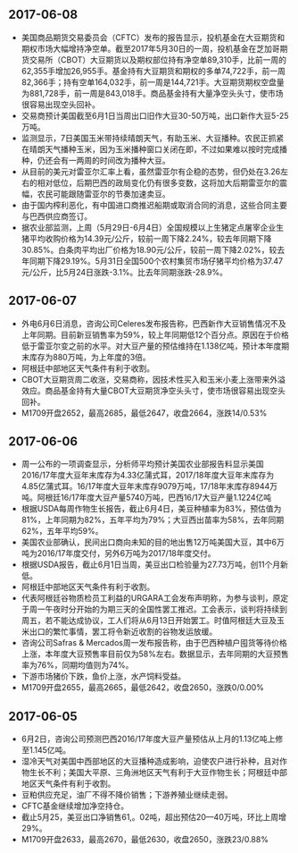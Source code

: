 ## 2017-06-08
- 美国商品期货交易委员会（CFTC）发布的报告显示，投机基金在大豆期货和期权市场大幅增持净空单。截至2017年5月30日的一周，投机基金在芝加哥期货交易所（CBOT）大豆期货以及期权部位持有净空单89,310手，比前一周的62,355手增加26,955手。基金持有大豆期货和期权的多单74,722手，前一周82,366手；持有空单164,032手，前一周是144,721手。大豆期货期权空盘量为881,728手，前一周是843,018手。商品基金持有大量净空头头寸，使市场很容易出现空头回补。
- 交易商预计美国截至6月1日当周出口旧作大豆30-50万吨，出口新作大豆5-25万吨。
- 监测显示，7日美国玉米带持续晴朗天气，有助玉米、大豆播种。农民正抓紧在晴朗天气播种玉米，因为玉米播种窗口关闭在即，不过如果难以按时完成播种，仍还会有一两周的时间改为播种大豆。
- 从目前的美元对雷亚尔汇率上看，虽然雷亚尔有企稳的态势，但仍处在3.26左右的相对低位，后期巴西的政局变化仍有很多变数，这将加大后期雷亚尔的震幅，农民可能跟随雷亚尔的节奏加速卖豆。
- 由于国内榨利恶化，有中国进口商推迟船期或取消合同的消息，这些合同主要与巴西供应商签订。
- 据农业部监测，上周（5月29日-6月4日）全国规模以上生猪定点屠宰企业生猪平均收购价格为14.39元/公斤，较前一周下降2.24%，较去年同期下降30.85%。白条肉平均出厂价格为18.90元/公斤，较前一周下降2.02%，较去年同期下降29.19%。5月31日全国500个农村集贸市场仔猪平均价格为37.47元/公斤，比5月24日涨跌-3.1%。比去年同期涨跌-28.9%。

## 2017-06-07
- 外电6月6日消息，咨询公司Celeres发布报告称，巴西新作大豆销售情况不及上年同期。目前新豆销售率为59%，较上年同期低12个百分点。原因在于价格低于雷亚尔变之前的水平。对大豆产量的预估维持在1.138亿吨，预计本年度期末库存为880万吨，为上年度的3倍。
- 阿根廷中部地区天气条件有利于收割。
- CBOT大豆期货周二收涨，交易商称，因技术性买入和玉米小麦上涨带来外溢效应。商品基金持有大量CBOT大豆期货净空头头寸，使市场很容易出现空头回补。
- M1709开盘2652，最高2685，最低2647，收盘2664，涨跌14/0.53% 

## 2017-06-06
- 周一公布的一项调查显示，分析师平均预计美国农业部报告料显示美国2016/17年度大豆年末库存为4.33亿蒲式耳，2017/18年度大豆年末库存为4.85亿蒲式耳。16/17年度大豆年末库存9079万吨，17/18年末库存8944万吨。阿根廷16/17年度大豆产量5740万吨，巴西16/17大豆产量1.1224亿吨
- 根据USDA每周作物生长报告，截止6月4日，美豆种植率为83%，预估值为81%，上年同期为82%，五年平均为79%；大豆西出苗率为58%，去年同期62%，五年平均59%。
- 美国农业部确认，民间出口商向未知的目的地出售12万吨美国大豆，其中6万吨为2016/17年度交付，另外6万吨为2017/18年度交付。
- 根据USDA报告，截止6月1日当周，美豆出口检验量为27.73万吨，创11个月新低。
- 阿根廷中部地区天气条件有利于收割。
- 代表阿根廷谷物质检员工利益的URGARA工会发布声明称，为参与谈判，原定于周一午夜时分开始的为期三天的全国性罢工推迟。工会表示，谈判将持续到周五，若不能达成协议，工人们将从6月13日开始罢工。时值阿根廷大豆及玉米出口的繁忙事情，罢工将令新近收割的谷物发运放缓。
- 咨询公司Safras &  Mercados周一发布报告称，由于巴西种植户囤货等待价格上涨，本年度大豆预售率目前仅为58%左右。数据显示，去年同期的大豆预售率为76%，同期均值则为74%。
- 下游市场猪价下跌，鱼价上涨，水产饲料受益。
- M1709开盘2655，最高2665，最低2642，收盘2650，涨跌0/0.00% 


## 2017-06-05
- 6月2日，咨询公司预测巴西2016/17年度大豆产量预估从上月的1.13亿吨上修至1.145亿吨。
- 湿冷天气对美国中西部地区的大豆播种造成影响，迫使农户进行补种，且对作物生长不利；美国大平原、三角洲地区天气有利于大豆作物生长；阿根廷中部地区天气条件有利于收割。
- 豆粕供应充足，油厂不得不降价销售；下游养殖业继续走弱。
- CFTC基金继续增加净空持仓。
- 截止5月25，美豆出口净销售61,。02吨，超出预估20—40万吨，环比上周增29%。
- M1709开盘2633，最高2670，最低2630，收盘2650，涨跌23/0.88% 
